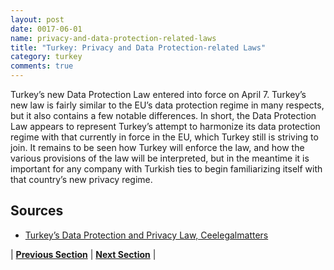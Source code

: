 ```yaml
---
layout: post
date: 0017-06-01
name: privacy-and-data-protection-related-laws
title: "Turkey: Privacy and Data Protection-related Laws"
category: turkey
comments: true
---
```


Turkey’s new Data Protection Law entered into force on April 7. Turkey’s new law is fairly similar to the EU’s data protection regime in many respects, but it also contains a few notable differences. In short, the Data Protection Law appears to represent Turkey’s attempt to harmonize its data protection regime with that currently in force in the EU, which Turkey still is striving to join. It remains to be seen how Turkey will enforce the law, and how the various provisions of the law will be interpreted, but in the meantime it is important for any company with Turkish ties to begin familiarizing itself with that country’s new privacy regime.


Sources
---

- [Turkey’s Data Protection and Privacy Law, Ceelegalmatters](http://ceelegalmatters.com/index.php/turkey/6290-turkey-s-data-protection-and-privacy-law)


| **[Previous Section](https://neo-project.github.io/global-blockchain-compliance-hub//turkey/turkey-securities-related-laws.html)** | **[Next Section](https://neo-project.github.io/global-blockchain-compliance-hub//turkey/turkey-final-liability.html)** |
